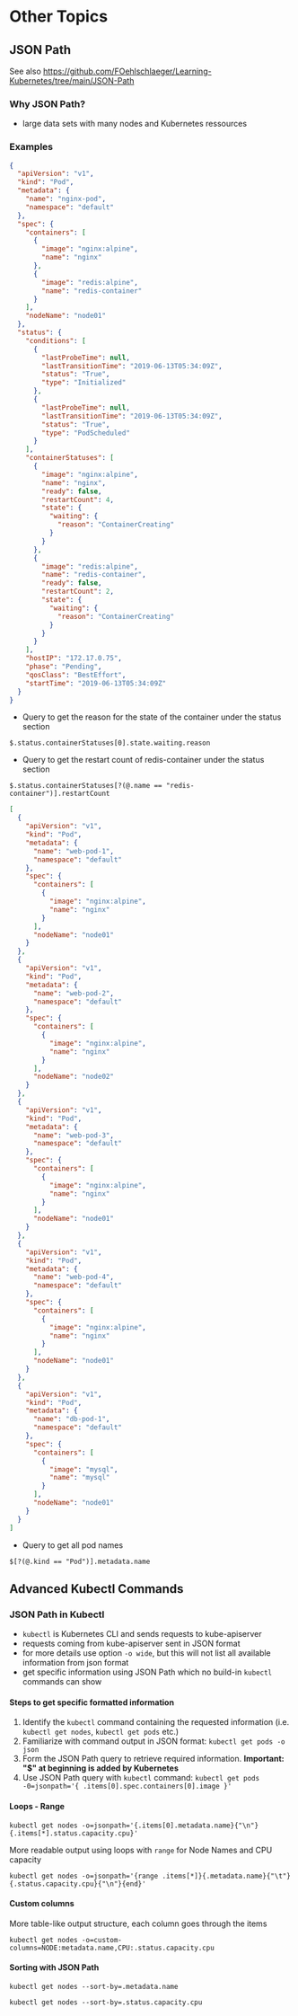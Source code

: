 # Other Topics

## JSON Path
See also https://github.com/FOehlschlaeger/Learning-Kubernetes/tree/main/JSON-Path

### Why JSON Path?
- large data sets with many nodes and Kubernetes ressources

### Examples
```json
{
  "apiVersion": "v1",
  "kind": "Pod",
  "metadata": {
    "name": "nginx-pod",
    "namespace": "default"
  },
  "spec": {
    "containers": [
      {
        "image": "nginx:alpine",
        "name": "nginx"
      },
      {
        "image": "redis:alpine",
        "name": "redis-container"
      }
    ],
    "nodeName": "node01"
  },
  "status": {
    "conditions": [
      {
        "lastProbeTime": null,
        "lastTransitionTime": "2019-06-13T05:34:09Z",
        "status": "True",
        "type": "Initialized"
      },
      {
        "lastProbeTime": null,
        "lastTransitionTime": "2019-06-13T05:34:09Z",
        "status": "True",
        "type": "PodScheduled"
      }
    ],
    "containerStatuses": [
      {
        "image": "nginx:alpine",
        "name": "nginx",
        "ready": false,
        "restartCount": 4,
        "state": {
          "waiting": {
            "reason": "ContainerCreating"
          }
        }
      },
      {
        "image": "redis:alpine",
        "name": "redis-container",
        "ready": false,
        "restartCount": 2,
        "state": {
          "waiting": {
            "reason": "ContainerCreating"
          }
        }
      }
    ],
    "hostIP": "172.17.0.75",
    "phase": "Pending",
    "qosClass": "BestEffort",
    "startTime": "2019-06-13T05:34:09Z"
  }
}
```
- Query to get the reason for the state of the container under the status section
```
$.status.containerStatuses[0].state.waiting.reason
```
- Query to get the restart count of redis-container under the status section
```
$.status.containerStatuses[?(@.name == "redis-container")].restartCount
```
```json
[
  {
    "apiVersion": "v1",
    "kind": "Pod",
    "metadata": {
      "name": "web-pod-1",
      "namespace": "default"
    },
    "spec": {
      "containers": [
        {
          "image": "nginx:alpine",
          "name": "nginx"
        }
      ],
      "nodeName": "node01"
    }
  },
  {
    "apiVersion": "v1",
    "kind": "Pod",
    "metadata": {
      "name": "web-pod-2",
      "namespace": "default"
    },
    "spec": {
      "containers": [
        {
          "image": "nginx:alpine",
          "name": "nginx"
        }
      ],
      "nodeName": "node02"
    }
  },
  {
    "apiVersion": "v1",
    "kind": "Pod",
    "metadata": {
      "name": "web-pod-3",
      "namespace": "default"
    },
    "spec": {
      "containers": [
        {
          "image": "nginx:alpine",
          "name": "nginx"
        }
      ],
      "nodeName": "node01"
    }
  },
  {
    "apiVersion": "v1",
    "kind": "Pod",
    "metadata": {
      "name": "web-pod-4",
      "namespace": "default"
    },
    "spec": {
      "containers": [
        {
          "image": "nginx:alpine",
          "name": "nginx"
        }
      ],
      "nodeName": "node01"
    }
  },
  {
    "apiVersion": "v1",
    "kind": "Pod",
    "metadata": {
      "name": "db-pod-1",
      "namespace": "default"
    },
    "spec": {
      "containers": [
        {
          "image": "mysql",
          "name": "mysql"
        }
      ],
      "nodeName": "node01"
    }
  }
]
```
- Query to get all pod names
```
$[?(@.kind == "Pod")].metadata.name
```


## Advanced Kubectl Commands
### JSON Path in Kubectl
- `kubectl` is Kubernetes CLI and sends requests to kube-apiserver 
- requests coming from kube-apiserver sent in JSON format
- for more details use option `-o wide`, but this will not list all available information from json format
- get specific information using JSON Path which no build-in `kubectl` commands can show

#### Steps to get specific formatted information
1. Identify the `kubectl` command containing the requested information (i.e. `kubectl get nodes`, `kubectl get pods` etc.)
2. Familiarize with command output in JSON format: `kubectl get pods -o json`
3. Form the JSON Path query to retrieve required information. **Important: "$" at beginning is added by Kubernetes**
4. Use JSON Path query with `kubectl` command: `kubectl get pods -0=jsonpath='{ .items[0].spec.containers[0].image }'`

#### Loops - Range
```
kubectl get nodes -o=jsonpath='{.items[0].metadata.name}{"\n"}{.items[*].status.capacity.cpu}'
```
More readable output using loops with `range` for Node Names and CPU capacity
```
kubectl get nodes -o=jsonpath='{range .items[*]}{.metadata.name}{"\t"}{.status.capacity.cpu}{"\n"}{end}'
```

#### Custom columns
More table-like output structure, each column goes through the items
```
kubectl get nodes -o=custom-columns=NODE:metadata.name,CPU:.status.capacity.cpu
```

#### Sorting with JSON Path
```
kubectl get nodes --sort-by=.metadata.name
```
```
kubectl get nodes --sort-by=.status.capacity.cpu
```


